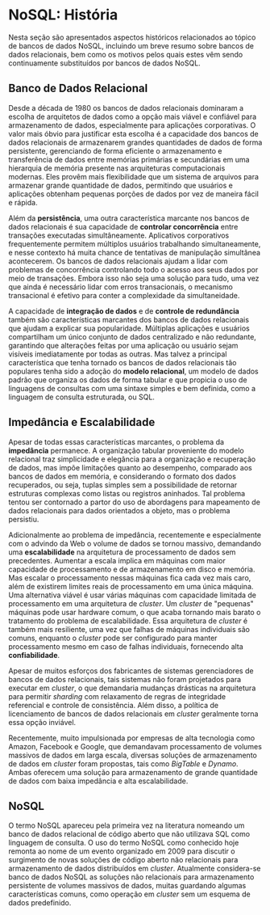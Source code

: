 # NoSQL: História

Nesta seção são apresentados aspectos históricos relacionados ao tópico de bancos de dados NoSQL, incluindo um breve resumo sobre bancos de dados relacionais, bem como os motivos pelos quais estes vêm sendo continuamente substituídos por bancos de dados NoSQL.

## Banco de Dados Relacional

Desde a década de 1980 os bancos de dados relacionais dominaram a escolha de arquitetos de dados como a opção mais viável e confiável para armazenamento de dados, especialmente para aplicações corporativas. O valor mais óbvio para justificar esta escolha é a capacidade dos bancos de dados relacionais de armazenarem grandes quantidades de dados de forma persistente, gerenciando de forma eficiente o armazenamento e transferência de dados entre memórias primárias e secundárias em uma hierarquia de memória presente nas arquiteturas computacionais modernas. Eles provêm mais flexibilidade que um sistema de arquivos para armazenar grande quantidade de dados, permitindo que usuários e aplicações obtenham pequenas porções de dados por vez de maneira fácil e rápida.

Além da **persistência**, uma outra característica marcante nos bancos de dados relacionais é sua capacidade de **controlar concorrência** entre transações executadas simultâneamente. Aplicativos corporativos frequentemente permitem múltiplos usuários trabalhando simultaneamente, e nesse contexto há muita chance de tentativas de manipulação simultânea acontecerem. Os bancos de dados relacionais ajudam a lidar com problemas de concorrência controlando todo o acesso aos seus dados por meio de transações. Embora isso não seja uma solução para tudo, uma vez que ainda é necessário lidar com erros transacionais, o mecanismo transacional é efetivo para conter a complexidade da simultaneidade.

A capacidade de **integração de dados** e de **controle de redundância** também são características marcantes dos bancos de dados relacionais que ajudam a explicar sua popularidade. Múltiplas aplicações e usuários compartilham um único conjunto de dados centralizado e não redundante, garantindo que alterações feitas por uma aplicação ou usuário sejam visíveis imediatamente por todas as outras. Mas talvez a principal característica que tenha tornado os bancos de dados relacionais tão populares tenha sido a adoção do **modelo relacional**, um modelo de dados padrão que organiza os dados de forma tabular e que propicia o uso de linguagens de consultas com uma sintaxe simples e bem definida, como a linguagem de consulta estruturada, ou SQL.

## Impedância e Escalabilidade

Apesar de todas essas características marcantes, o problema da **impedância** permanece. A organização tabular proveniente do modelo relacional traz simplicidade e elegância para a organização e recuperação de dados, mas impõe limitações quanto ao desempenho, comparado aos bancos de dados em memória, e considerando o formato dos dados recuperados, ou seja, tuplas simples sem a possibilidade de retornar estruturas complexas como listas ou registros aninhados. Tal problema tentou ser contornado a partor do uso de abordagens para mapeamento de dados relacionais para dados orientados a objeto, mas o problema persistiu.

Adicionalmente ao problema de impedância, recentemente e especialmente com o advindo da Web o volume de dados se tornou massivo, demandando uma **escalabilidade** na arquitetura de processamento de dados sem precedentes. Aumentar a escala implica em máquinas com maior capacidade de processamento e de armazenamento em disco e memória. Mas escalar o processamento nessas máquinas fica cada vez mais caro, além de existirem limites reais de processamento em uma única máquina. Uma alternativa viável é usar várias máquinas com capacidade limitada de processamento em uma arquitetura de *cluster*. Um *cluster* de "pequenas" máquinas pode usar hardware comum, o que acaba tornando mais barato o tratamento do problema de escalabilidade. Essa arquitetura de *cluster* é também mais resiliente, uma vez que falhas de máquinas individuais são comuns, enquanto o *cluster* pode ser configurado para manter processamento mesmo em caso de falhas individuais, fornecendo alta
**confiabilidade**.

Apesar de muitos esforços dos fabricantes de sistemas gerenciadores de bancos de dados relacionais, tais sistemas não foram projetados para executar em *cluster*, o que demandaria mudanças drásticas na arquitetura para permitir *sharding* com relaxamento de regras de integridade referencial e controle de consistência. Além disso, a política de licenciamento de bancos de dados relacionais em *cluster* geralmente torna essa opção inviável.

Recentemente, muito impulsionada por empresas de alta tecnologia como Amazon, Facebook e Google, que demandavam processamento de volumes massivos de dados em larga escala, diversas soluções de armazenamento de dados em *cluster* foram propostas, tais como *BigTable* e *Dynamo*. Ambas oferecem uma solução para armazenamento de grande quantidade de dados com baixa impedância e alta escalabilidade.

## NoSQL

O termo NoSQL apareceu pela primeira vez na literatura nomeando um banco de dados relacional de código aberto que não utilizava SQL como linguagem de consulta. O uso do termo NoSQL como conhecido hoje remonta ao nome de um evento organizado em 2009 para discutir o surgimento de novas soluções de código aberto não relacionais para armazenamento de dados distribuídos em *cluster*. Atualmente considera-se banco de dados NoSQL as soluções não relacionais para armazenamento persistente de volumes massivos de dados, muitas guardando algumas características comuns, como operação em *cluster* sem um esquema de dados predefinido.

